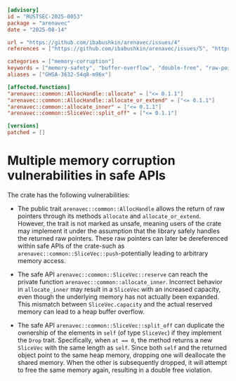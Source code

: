```toml
[advisory]
id = "RUSTSEC-2025-0053"
package = "arenavec"
date = "2025-08-14"

url = "https://github.com/ibabushkin/arenavec/issues/4"
references = ["https://github.com/ibabushkin/arenavec/issues/5", "https://github.com/ibabushkin/arenavec/issues/6"]

categories = ["memory-corruption"]
keywords = ["memory-safety", "buffer-overflow", "double-free", "raw-pointer"]
aliases = ["GHSA-3632-54q8-m96x"]

[affected.functions]
"arenavec::common::AllocHandle::allocate" = ["<= 0.1.1"]
"arenavec::common::AllocHandle::allocate_or_extend" = ["<= 0.1.1"]
"arenavec::common::allocate_inner" = ["<= 0.1.1"]
"arenavec::common::SliceVec::split_off" = ["<= 0.1.1"]

[versions]
patched = []
```

# Multiple memory corruption vulnerabilities in safe APIs

The crate has the following vulnerabilities:

- The public trait `arenavec::common::AllocHandle` allows the return of raw pointers through its methods `allocate` and `allocate_or_extend`. However, the trait is not marked as unsafe, meaning users of the crate may implement it under the assumption that the library safely handles the returned raw pointers. These raw pointers can later be dereferenced within safe APIs of the crate-such as `arenavec::common::SliceVec::push`-potentially leading to arbitrary memory access.

- The safe API `arenavec::common::SliceVec::reserve` can reach the private function `arenavec::common::allocate_inner`. Incorrect behavior in `allocate_inner` may result in a `SliceVec` with an increased capacity, even though the underlying memory has not actually been expanded. This mismatch between `SliceVec.capacity` and the actual reserved memory can lead to a heap buffer overflow.

- The safe API `arenavec::common::SliceVec::split_off` can duplicate the ownership of the elements in `self` (of type `SliceVec`) if they implement the `Drop` trait. Specifically, when `at == 0`, the method returns a new `SliceVec` with the same length as `self`. Since both `self` and the returned object point to the same heap memory, dropping one will deallocate the shared memory. When the other is subsequently dropped, it will attempt to free the same memory again, resulting in a double free violation.
